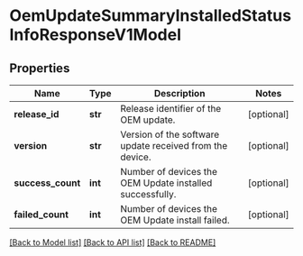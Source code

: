 # OemUpdateSummaryInstalledStatusInfoResponseV1Model

## Properties
Name | Type | Description | Notes
------------ | ------------- | ------------- | -------------
**release_id** | **str** | Release identifier of the OEM update. | [optional] 
**version** | **str** | Version of the software update received from the device. | [optional] 
**success_count** | **int** | Number of devices the OEM Update installed successfully. | [optional] 
**failed_count** | **int** | Number of devices the OEM Update install failed. | [optional] 

[[Back to Model list]](../README.md#documentation-for-models) [[Back to API list]](../README.md#documentation-for-api-endpoints) [[Back to README]](../README.md)


